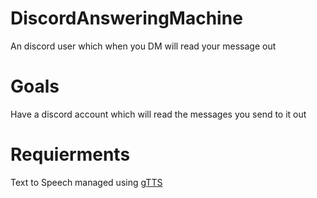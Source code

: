 # DiscordAnsweringMachine
An discord user which when you DM will read your message out

# Goals
Have a discord account which will read the messages you send to it out

# Requierments
Text to Speech managed using [gTTS](https://pypi.org/project/gTTS/)
